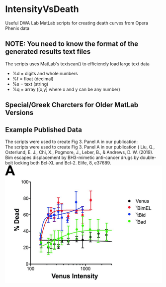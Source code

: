 # IntensityVsDeath
Useful DWA Lab  MatLab scripts for creating  death curves from Opera Phenix data
## NOTE: You need to know the format of the generated results text files <br />
The scripts uses MatLab's textscan() to efficiencly load large text data <br />
* %d = digits and whole numbers <br />
* %f = float (decimal) <br />
* %s = text (string) <br />
* %q = array ([x,y] where x and y can be any number)<br /> 

## Special/Greek Charcters for Older MatLab Versions

## Example Published Data
The scripts were used to create Fig 3. Panel A in our publication: <br />
The scripts were used to create Fig 3. Panel A in our publication ( Liu, Q., Osterlund, E. J., Chi, X., Pogmore, J., Leber, B., & Andrews, D. W. (2019). Bim escapes displacement by BH3-mimetic anti-cancer drugs by double-bolt locking both Bcl-XL and Bcl-2. Elife, 8, e37689.
<br />
![](panel_a.jpg)


